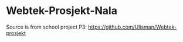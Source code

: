 # Webtek-Prosjekt-Nala

Source is from school project P3: https://github.com/Ulisman/Webtek-prosjekt
